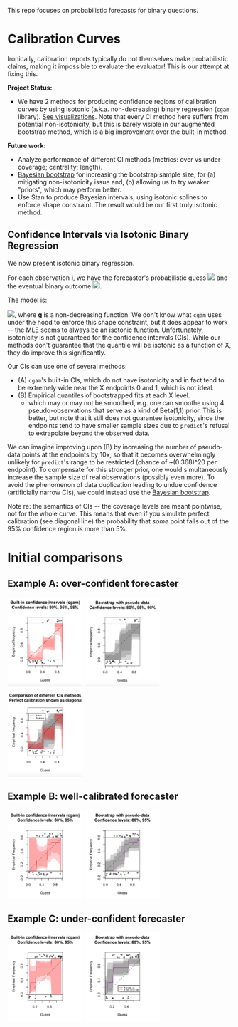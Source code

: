 This repo focuses on probabilistic forecasts for binary questions.

# Calibration Curves

Ironically, calibration reports typically do not themselves make probabilistic
claims, making it impossible to evaluate the evaluator! This is our attempt at fixing this.

**Project Status:**
- We have 2 methods for producing confidence regions of
calibration curves by using isotonic (a.k.a. non-decreasing) binary regression (`cgam`
library). [See
visualizations](https://github.com/gusl/CalibrationCurves#initial-comparisons). Note
that every CI method here suffers from potential non-isotonicity, but this is barely visible in our
augmented bootstrap method, which is a big improvement over the
built-in method.


**Future work:**
- Analyze performance of different CI methods
(metrics: over vs under-coverage; centrality; length).
- [Bayesian
bootstrap](https://www.sumsar.net/blog/2015/04/the-non-parametric-bootstrap-as-a-bayesian-model/)
for increasing the bootstrap sample size, for (a) mitigating non-isotonicity
issue and, (b) allowing us to try weaker "priors", which may perform better.
- Use Stan to produce Bayesian intervals, using isotonic
splines to enforce shape constraint. The result would be our first
truly isotonic method.

<!-- [Testing Probability Calibrations
Andreas Bloechlinger](https://www.efmaefm.org/0EFMAMEETINGS/EFMA%20ANNUAL%20MEETINGS/2006-Madrid/papers/147279_full.pdf) -->

## Confidence Intervals via Isotonic Binary Regression

We now present isotonic binary regression.

For each observation **i**, we have the forecaster's probabilistic
guess <img
src="https://latex.codecogs.com/png.image?\dpi{110}&space;\bg_black&space;X_i\in%20[0,1]">
 and the eventual binary outcome <img
src="https://latex.codecogs.com/png.image?\dpi{110}&space;\bg_black&space;Y_i\in%20\{0,1\}">.

The model is:

<img
src="https://latex.codecogs.com/png.image?\dpi{110}&space;\bg_black&space;Y_i%20\sim%20Bernoulli(g(X_i))">,
where **g** is a non-decreasing function. We don't know what `cgam`
uses under the hood to enforce this shape constraint, but it does
appear to work -- the MLE seems to always be an isotonic function.  Unfortunately, isotonicity is not guaranteed for
the confidence intervals (CIs).  While our methods don't guarantee that the quantile will be
isotonic as a function of X, they do improve this significantly.


Our CIs can use one of several methods:
- (A) `cgam`'s built-in CIs, which do not have isotonicity and in fact
  tend to be extremely wide near the X endpoints 0 and 1, which is not ideal.
- (B) Empirical quantiles of bootstrapped fits at each X level.
  - which may or may not be smoothed, e.g. one can smoothe using 4 pseudo-observations
    that serve as a kind of Beta(1,1) prior. This is better, but note that it still does
    not guarantee isotonicity, since the endpoints tend to have
    smaller sample sizes due to `predict`'s refusal to
    extrapolate beyond the observed data.
	

	
We can imagine improving upon (B) by increasing the number of
pseudo-data points at the endpoints by 10x, so that it becomes overwhelmingly
unlikely for `predict`'s range to be restricted (chance of ~(0.368)^20 per endpoint). To compensate for
this stronger prior, one would
simultaneously increase the sample size of real observations (possibly even
more). To avoid the phenomenon of data duplication leading to
undue confidence (artificially narrow CIs), we could instead use the
[Bayesian
bootstrap](https://www.sumsar.net/blog/2015/04/the-non-parametric-bootstrap-as-a-bayesian-model/).

<!-- But maybe a more interesting question is how well the bootstrap
distribution approximates posterior distributions. -->

Note re: the semantics of CIs -- the coverage levels are meant
pointwise, not for the whole curve. This means that even if you simulate perfect
calibration (see diagonal line) the
probability that *some* point falls out of the 95% confidence region
is more than 5%.


# Initial comparisons

## Example A: over-confident forecaster
<img
src="https://github.com/gusl/CalibrationCurves/blob/main/img/builtin.png" width=170 height=200>
<img
src="https://github.com/gusl/CalibrationCurves/blob/main/img/boot_pseudo.png" width=170 height=200>
<img
src="https://github.com/gusl/CalibrationCurves/blob/main/img/compared.png"
width=170 height=200>

## Example B: well-calibrated forecaster
<img
src="https://github.com/gusl/CalibrationCurves/blob/main/img/B_builtin.png" width=170 height=200>
<img
src="https://github.com/gusl/CalibrationCurves/blob/main/img/B_boot.png" width=170 height=200>


## Example C: under-confident forecaster
<img
src="https://github.com/gusl/CalibrationCurves/blob/main/img/C_builtin.png" width=170 height=200>
<img
src="https://github.com/gusl/CalibrationCurves/blob/main/img/C_boot.png" width=170 height=200>
